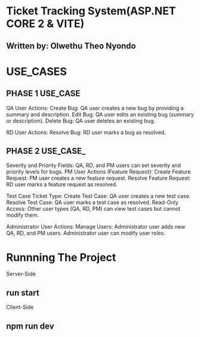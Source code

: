 # Ticket Tracking System(ASP.NET CORE 2 & VITE)
## Written by: Olwethu Theo Nyondo

# USE_CASES 

## PHASE 1 USE_CASE
QA User Actions:
	Create Bug:
	QA user creates a new bug by providing a summary and description.
	Edit Bug:
	QA user edits an existing bug (summary or description).
	Delete Bug:
	QA user deletes an existing bug.

RD User Actions:
	Resolve Bug:
	RD user marks a bug as resolved.

## PHASE 2 USE_CASE_

Severity and Priority Fields:
	QA, RD, and PM users can set severity and priority levels for bugs.
PM User Actions (Feature Request):
	Create Feature Request:
	PM user creates a new feature request.
	Resolve Feature Request:
	RD user marks a feature request as resolved.

Test Case Ticket Type:
	Create Test Case:
	QA user creates a new test case.
	Resolve Test Case:
	QA user marks a test case as resolved.
	Read-Only Access:
	Other user types (QA, RD, PM) can view test cases but cannot modify them.

Administrator User Actions:	
	Manage Users:
	Administrator user adds new QA, RD, and PM users.
	Administrator user can modify user roles.

# Runnning The Project

Server-Side
## run start

Client-Side
## npm run dev 
